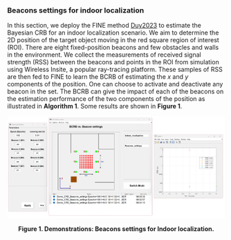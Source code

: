 ### Beacons settings for indoor localization

In this section, we deploy the FINE method [Duy2023] to estimate the Bayesian CRB for an indoor localization scenario. We aim to determine the 2D position of the target object moving in the red square region of interest (ROI). There are eight fixed-position beacons and few obstacles and walls in the environment. We collect the measurements of received signal strength (RSS) between the beacons and points in the ROI from simulation using Wireless Insite, a popular ray-tracing platform. These samples of RSS are then fed to FINE to learn the BCRB of estimating the $x$ and $y$ components of the position. One can choose to activate and deactivate any beacon in the set. The BCRB can give the impact of each of the beacons on the estimation performance of the two components of the position as illustrated in **Algorithm 1**. Some results are shown in **Figure 1**.

[](../../../pseudo/Demo_DPTE_Naive_MLE.md ':include :type=code algorithm')

<p style="text-align-last: center">
<img src="./assets/img/Outputs/InSI_D_IL.png">
</p>
<p style="text-align-last: center">
<b>
Figure 1. Demonstrations: Beacons settings for Indoor localization.
</b>
</p>

[Duy2023]: https://www.rev-jec.org/index.php/rev-jec/article/view/322/269